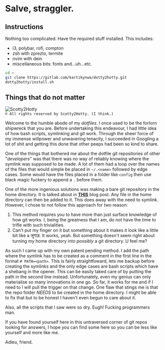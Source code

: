 # Salve, straggler.

## Instructions

Nothing too complicated. Have the required stuff installed. This includes:
* i3, polybar, rofi, compton
* zsh with zprezto, termite
* nvim with dein
* miscellaneous bits: fonts and...uh...etc.

```bash
cd ~
git clone https://gitlab.com/kartikynwa/dotty2hotty.git
dotty2hotty/install.sh
```

## Things that do not matter

![Scotty2Hotty](https://gitlab.com/kartikynwa/dotty2hotty/raw/master/scotty2hotty.png "Scotty2Hotty")  
`© All rights reserved by Scotty2Hotty. (I think.)`

Welcome to the humble abode of my _dotfiles_. I once used to be the forlorn
shipwreck that you are. Before undertaking this endeavour, I had little 
idea of how bash scripts, symlinking and git work. Through the sheer force of
my immense willpower and unwavering tenacity, I succeeded in Googling a lot
of shit and getting this done that other peeps had been so kind to share.

One of the things that bothered me about the dotfile git repositories of 
other "_developers_" was that there was no way of reliably knowing where
the symlink was supposed to be made. A lot of them had a loop over the names
of the files that would simple be placed in `~/.<name>` followed by edge cases.
Some would have the files placed in a folder like  `config` then use black
magic fuckery to append a `.` before them.

One of the more ingenious solutions was making a bare git repository in the
home directory. It is talked about in
[**THIS**](https://developer.atlassian.com/blog/2016/02/best-way-to-store-dotfiles-git-bare-repo/) 
blog post. Any file in the home directory can then be added to it.
This does away with the need to symlink. However, I chose to not follow this
approach for two reason:

1. This method requires you to have more than just surface knowledge of how git
   works. I, being the greatness that I am, do not have the time to trifle with
   such trivialities.
2. Can't put my finger on it but something about it makes it look like a
   little bit like a जुगाड़. It works, yeah. But something doesn't seem right
   about turning my home directory into _possibly_ a git directory. U feel me?

As such I came up with my own patent pending method. I add the path where the
symlink has to be created as a comment in the first line in the format
`# PATH=<path>`. This is fairly straightfoward, lets me backup before creating
the symlinks and the only edge cases are bash scripts which have a shebang in
the opener. This can be easily taked care of by putting the path in the second
line instead. Unfortunately, even my genius can only materialise so many
innovations in one go. So far, it works for me and if I need to I will pull
the trigger on that change. One flaw that stings me is that the repo folder
_NEEDS_ to be created in the home directory. I might be able to fix that but
to be honest I haven't even begun to care about it.

Also, all the scripts that I saw were so dry. Eugh! Fucking programmers man.

If you have found yourself here in this untraversed corner of git repos looking
for answers, I hope you can find some here so you can be less like yourself
and more like me.

Adieu, friend.
